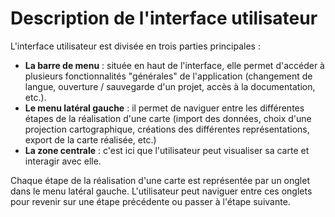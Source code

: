 # Description de l'interface utilisateur

<ZoomImg
    src="./img/ui.png"
    alt="Vue d'ensemble de l'interface"
    caption="Vue d'ensemble de l'interface lors de la réalisation d'une carte"
/>

L'interface utilisateur est divisée en trois parties principales :

- **La barre de menu** : située en haut de l'interface, elle permet d'accéder à plusieurs fonctionnalités "générales" de l'application (changement de langue, ouverture / sauvegarde d'un projet, accès à la documentation, etc.).
- **Le menu latéral gauche** : il permet de naviguer entre les différentes étapes de la réalisation d'une carte (import des données, choix d'une projection cartographique, créations des différentes représentations, export de la carte réalisée, etc.)
- **La zone centrale** : c'est ici que l'utilisateur peut visualiser sa carte et interagir avec elle.

Chaque étape de la réalisation d'une carte est représentée par un onglet dans le menu latéral gauche. L'utilisateur peut naviguer entre ces onglets pour revenir sur une étape précédente ou passer à l'étape suivante.